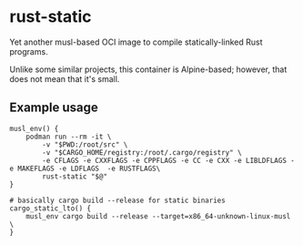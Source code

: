 rust-static
===========

Yet another musl-based OCI image to compile statically-linked Rust programs.

Unlike some similar projects, this container is Alpine-based; however, that does not
mean that it's small.

Example usage
-------------

``` {.sh}
musl_env() {
	podman run --rm -it \
		-v "$PWD:/root/src" \
		-v "$CARGO_HOME/registry:/root/.cargo/registry" \
		-e CFLAGS -e CXXFLAGS -e CPPFLAGS -e CC -e CXX -e LIBLDFLAGS -e MAKEFLAGS -e LDFLAGS  -e RUSTFLAGS\
		rust-static "$@"
}

# basically cargo build --release for static binaries
cargo_static_lto() {
	musl_env cargo build --release --target=x86_64-unknown-linux-musl \
}
```
